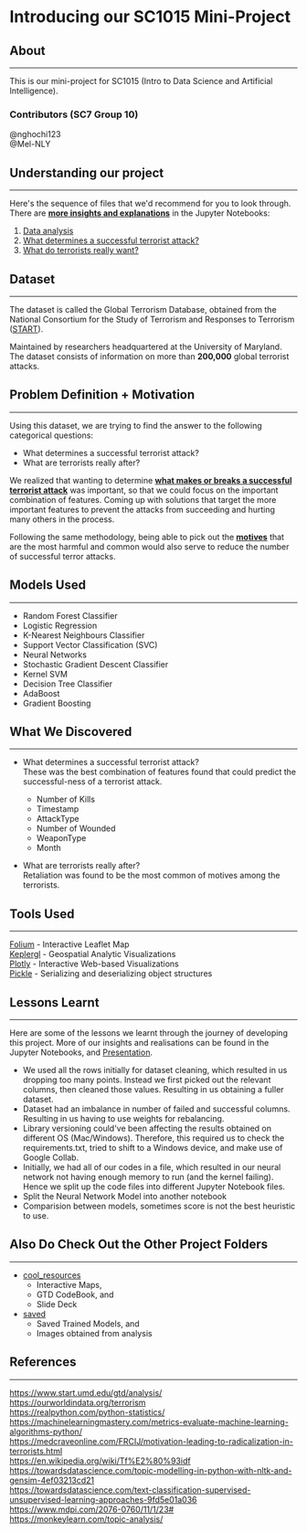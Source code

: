 # Introducing our SC1015 Mini-Project

## About
---
This is our mini-project for SC1015 (Intro to Data Science and Artificial Intelligence).

### Contributors (SC7 Group 10)
@nghochi123<br>
@Mel-NLY

## Understanding our project
---
Here's the sequence of files that we'd recommend for you to look through. There are <u><b>more insights and explanations</u></b> in the Jupyter Notebooks:<br>
1. [Data analysis](Data_analysis.ipynb)
2. [What determines a successful terrorist attack?](What_determines_a_successful_terrorist_attack_.ipynb)
3. [What do terrorists really want?](What_do_terrorists_really_want_.ipynb)

## Dataset
---
The dataset is called the Global Terrorism Database, obtained from the National Consortium for the Study of Terrorism and Responses to Terrorism ([START](https://www.start.umd.edu/gtd/)).

Maintained by researchers headquartered at the University of Maryland. The dataset consists of information on more than <b>200,000</b> global terrorist attacks.

## Problem Definition + Motivation
---
Using this dataset, we are trying to find the answer to the following categorical questions:
- What determines a successful terrorist attack?
- What are terrorists really after?

We realized that wanting to determine <u><b>what makes or breaks a successful terrorist attack</b></u> was important, so that we could focus on the important combination of features. Coming up with solutions that target the more important features to prevent the attacks from succeeding and hurting many others in the process.

Following the same methodology, being able to pick out the <u><b>motives</b></u> that are the most harmful and common would also serve to reduce the number of successful terror attacks.


## Models Used
---
- Random Forest Classifier<br>
- Logistic Regression<br>
- K-Nearest Neighbours Classifier<br>
- Support Vector Classification (SVC)<br>
- Neural Networks<br>
- Stochastic Gradient Descent Classifier<br>
- Kernel SVM<br>
- Decision Tree Classifier<br>
- AdaBoost<br>
- Gradient Boosting<br>

## What We Discovered
---
- What determines a successful terrorist attack?<br>
These was the best combination of features found that could predict the successful-ness of a terrorist attack.
    - Number of Kills
    - Timestamp
    - AttackType
    - Number of Wounded
    - WeaponType
    - Month<br>

- What are terrorists really after?<br>
Retaliation was found to be the most common of motives among the terrorists.



## Tools Used
---
[Folium](https://python-visualization.github.io/folium/) - Interactive Leaflet Map<br>
[Keplergl](https://kepler.gl/) - Geospatial Analytic Visualizations<br>
[Plotly](https://plotly.com/) - Interactive Web-based Visualizations<br>
[Pickle](https://docs.python.org/3/library/pickle.html) - Serializing and deserializing object structures

## Lessons Learnt
---
Here are some of the lessons we learnt through the journey of developing this project. More of our insights and realisations can be found in the Jupyter Notebooks, and [Presentation](https://youtu.be/VyX37jRYkuI).
- We used all the rows initially for dataset cleaning, which resulted in us dropping too many points. Instead we first picked out the relevant columns, then cleaned those values. Resulting in us obtaining a fuller dataset.
- Dataset had an imbalance in number of failed and successful columns. Resulting in us having to use weights for rebalancing.
- Library versioning could've been affecting the results obtained on different OS (Mac/Windows). Therefore, this required us to check the requirements.txt, tried to shift to a Windows device, and make use of Google Collab.
- Initially, we had all of our codes in a file, which resulted in our neural network not having enough memory to run (and the kernel failing). Hence we split up the code files into different Jupyter Notebook files.
- Split the Neural Network Model into another notebook
- Comparision between models, sometimes score is not the best heuristic to use.

## Also Do Check Out the Other Project Folders
---
- [cool_resources](cool_resources)
    - Interactive Maps,
    - GTD CodeBook, and
    - Slide Deck
- [saved](saved)
    - Saved Trained Models, and
    - Images obtained from analysis

## References
---
https://www.start.umd.edu/gtd/analysis/<br>
https://ourworldindata.org/terrorism <br>
https://realpython.com/python-statistics/<br>
https://machinelearningmastery.com/metrics-evaluate-machine-learning-algorithms-python/</br>
https://medcraveonline.com/FRCIJ/motivation-leading-to-radicalization-in-terrorists.html<br>
https://en.wikipedia.org/wiki/Tf%E2%80%93idf<br>
https://towardsdatascience.com/topic-modelling-in-python-with-nltk-and-gensim-4ef03213cd21<br>
https://towardsdatascience.com/text-classification-supervised-unsupervised-learning-approaches-9fd5e01a036<br>
https://www.mdpi.com/2076-0760/11/1/23#<br>
https://monkeylearn.com/topic-analysis/<br>
